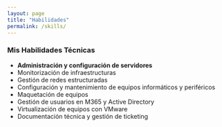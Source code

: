 ```yaml
---
layout: page
title: "Habilidades"
permalink: /skills/
---
```


### Mis Habilidades Técnicas

- **Administración y configuración de servidores**
- Monitorización de infraestructuras
- Gestión de redes estructuradas
- Configuración y mantenimiento de equipos informáticos y periféricos
- Maquetación de equipos
- Gestión de usuarios en M365 y Active Directory
- Virtualización de equipos con VMware
- Documentación técnica y gestión de ticketing
